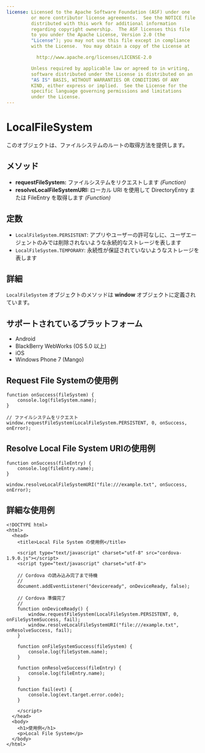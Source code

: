 ```yaml
---
license: Licensed to the Apache Software Foundation (ASF) under one
         or more contributor license agreements.  See the NOTICE file
         distributed with this work for additional information
         regarding copyright ownership.  The ASF licenses this file
         to you under the Apache License, Version 2.0 (the
         "License"); you may not use this file except in compliance
         with the License.  You may obtain a copy of the License at

           http://www.apache.org/licenses/LICENSE-2.0

         Unless required by applicable law or agreed to in writing,
         software distributed under the License is distributed on an
         "AS IS" BASIS, WITHOUT WARRANTIES OR CONDITIONS OF ANY
         KIND, either express or implied.  See the License for the
         specific language governing permissions and limitations
         under the License.
---
```


LocalFileSystem
===============

このオブジェクトは、ファイルシステムのルートの取得方法を提供します。

メソッド
----------

- __requestFileSystem:__ ファイルシステムをリクエストします _(Function)_
- __resolveLocalFileSystemURI:__ ローカル URI を使用して DirectoryEntry または FileEntry を取得します _(Function)_

定数
---------

- `LocalFileSystem.PERSISTENT`: アプリやユーザーの許可なしに、ユーザエージェントのみでは削除されないような永続的なストレージを表します
- `LocalFileSystem.TEMPORARY`: 永続性が保証されていないようなストレージを表します

詳細
-------

`LocalFileSystem` オブジェクトのメソッドは __window__ オブジェクトに定義されています。

サポートされているプラットフォーム
-------------------

- Android
- BlackBerry WebWorks (OS 5.0 以上)
- iOS
- Windows Phone 7 (Mango)

Request File Systemの使用例
---------------------------------

    function onSuccess(fileSystem) {
        console.log(fileSystem.name);
    }

    // ファイルシステムをリクエスト
    window.requestFileSystem(LocalFileSystem.PERSISTENT, 0, onSuccess, onError);

Resolve Local File System URIの使用例
-------------------------------------------

    function onSuccess(fileEntry) {
        console.log(fileEntry.name);
    }

    window.resolveLocalFileSystemURI("file:///example.txt", onSuccess, onError);

詳細な使用例
------------


    <!DOCTYPE html>
    <html>
      <head>
        <title>Local File System の使用例</title>

        <script type="text/javascript" charset="utf-8" src="cordova-1.9.0.js"></script>
        <script type="text/javascript" charset="utf-8">

        // Cordova の読み込み完了まで待機
        //
        document.addEventListener("deviceready", onDeviceReady, false);

        // Cordova 準備完了
        //
        function onDeviceReady() {
            window.requestFileSystem(LocalFileSystem.PERSISTENT, 0, onFileSystemSuccess, fail);
            window.resolveLocalFileSystemURI("file:///example.txt", onResolveSuccess, fail);
        }

        function onFileSystemSuccess(fileSystem) {
            console.log(fileSystem.name);
        }

        function onResolveSuccess(fileEntry) {
            console.log(fileEntry.name);
        }

        function fail(evt) {
            console.log(evt.target.error.code);
        }

        </script>
      </head>
      <body>
        <h1>使用例</h1>
        <p>Local File System</p>
      </body>
    </html>
